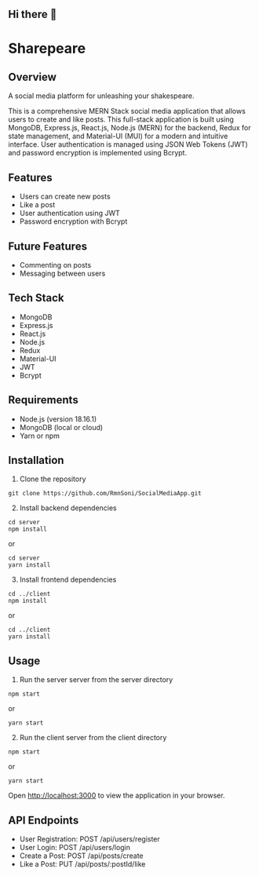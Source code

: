## Hi there 👋
# Sharepeare

## Overview

A social media platform for unleashing your shakespeare.

This is a comprehensive MERN Stack social media application that allows users to create and like posts. This full-stack application is built using MongoDB, Express.js, React.js, Node.js (MERN) for the backend, Redux for state management, and Material-UI (MUI) for a modern and intuitive interface. User authentication is managed using JSON Web Tokens (JWT) and password encryption is implemented using Bcrypt.

## Features
- Users can create new posts
- Like a post
- User authentication using JWT
- Password encryption with Bcrypt

## Future Features
- Commenting on posts
- Messaging between users

## Tech Stack
- MongoDB
- Express.js
- React.js
- Node.js
- Redux
- Material-UI
- JWT
- Bcrypt

## Requirements
- Node.js (version 18.16.1)
- MongoDB (local or cloud)
- Yarn or npm

## Installation

1. Clone the repository
```
git clone https://github.com/RmnSoni/SocialMediaApp.git
```

2. Install backend dependencies
```
cd server
npm install
```
or
```
cd server
yarn install
```

3. Install frontend dependencies
```
cd ../client
npm install
```
or
```
cd ../client
yarn install
```

## Usage

1. Run the server server from the server directory
```
npm start
```
or
```
yarn start
```

2. Run the client server from the client directory
```
npm start
```
or
```
yarn start
```

Open [http://localhost:3000](http://localhost:3000) to view the application in your browser.

## API Endpoints
- User Registration: POST /api/users/register
- User Login: POST /api/users/login
- Create a Post: POST /api/posts/create
- Like a Post: PUT /api/posts/:postId/like
